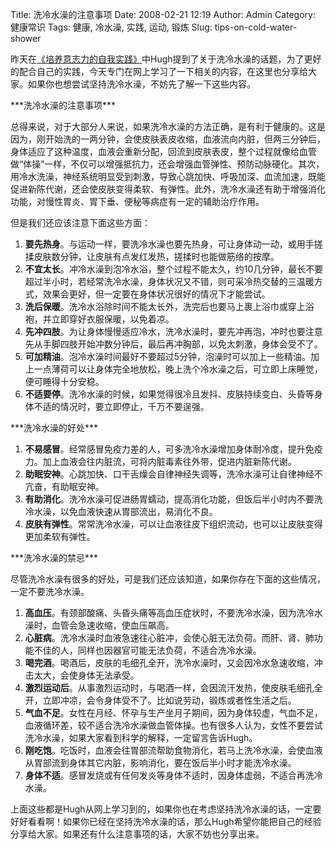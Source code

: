 Title: 洗冷水澡的注意事项
Date: 2008-02-21 12:19
Author: Admin
Category: 健康常识
Tags: 健康, 冷水澡, 实践, 运动, 锻炼
Slug: tips-on-cold-water-shower

昨天在[《培养意志力的自我实践》][]中Hugh提到了关于洗冷水澡的话题，为了更好的配合自己的实践，今天专门在网上学习了一下相关的内容，在这里也分享给大家。如果你也想尝试坚持洗冷水澡，不妨先了解一下这些内容。

</p>
***洗冷水澡的注意事项***

总得来说，对于大部分人来说，如果洗冷水澡的方法正确，是有利于健康的。这是因为，刚开始洗的一两分钟，会使皮肤表皮收缩，血液流向内脏，但两三分钟后，身体适应了这种温度，血液会重新分配，回流到皮肤表皮，整个过程就像给血管做“体操”一样，不仅可以增强抵抗力，还会增强血管弹性、预防动脉硬化。其次，用冷水洗澡，神经系统明显受到刺激，导致心跳加快、呼吸加深、血流加速，既能促进新陈代谢，还会使皮肤变得柔软、有弹性。此外，洗冷水澡还有助于增强消化功能，对慢性胃炎、胃下垂、便秘等病症有一定的辅助治疗作用。

</p>

但是我们还应该注意下面这些方面：

</p>

1.  **要先热身**。与运动一样，要洗冷水澡也要先热身，可让身体动一动，或用手搓揉皮肤数分钟，让皮肤有点发红发热，搓揉时也能做筋络的按摩。
2.  **不宜太长**。冲冷水澡到泡冷水浴，整个过程不能太久，约10几分钟，最长不要超过半小时，若经常洗冷水澡，身体状况又不错，则可采冷热交替的三温暖方式，效果会更好，但一定要在身体状况很好的情况下才能尝试。
3.  **洗后保暖**。洗冷水浴除时间不能太长外，洗完后也要马上裹上浴巾或穿上浴袍，并立即穿好衣服保暖，以免着凉。
4.  **先冲四肢**。为让身体慢慢适应冷水，洗冷水澡时，要先冲再泡，冲时也要注意先从手脚四肢开始冲数分钟后，最后再冲胸部，以免太刺激，身体会受不了。
5.  **可加精油**。泡冷水澡时间最好不要超过5分钟，泡澡时可以加上一些精油。加上一点薄荷可以让身体完全地放松，晚上洗个冷水澡之后，可立即上床睡觉，便可睡得十分安稳。
6.  **不适要停**。洗冷水澡的时候，如果觉得很冷且发抖、皮肤持续变白、头昏等身体不适的情况时，要立即停止，千万不要逞强。

</p>
***洗冷水澡的好处***

1.  **不易感冒**。经常感冒免疫力差的人，可多洗冷水澡增加身体耐冷度，提升免疫力。加上血液会往内脏流，可将内脏毒素往外带，促进内脏新陈代谢。
2.  **助眠安神**。心跳加快、口干舌燥会自律神经失调等，洗冷水澡可让自律神经不亢奋，有助眠安神。
3.  **有助消化**。洗冷水澡可促进肠胃蠕动，提高消化功能，但饭后半小时内不要洗冷水澡，以免血液快速从胃部流出，易消化不良。
4.  **皮肤有弹性**。常常洗冷水澡，可以让血液往皮下组织流动，也可以让皮肤变得更加柔软有弹性。

</p>
***洗冷水澡的禁忌***

尽管洗冷水澡有很多的好处，可是我们还应该知道，如果你存在下面的这些情况，一定不要洗冷水澡。

</p>

1.  **高血压**。有颈部酸痛、头昏头痛等高血压症状时，不要洗冷水澡，因为洗冷水澡时，血管会急速收缩，使血压飙高。
2.  **心脏病**。洗冷水澡时血液急速往心脏冲，会使心脏无法负荷。而肝、肾、肺功能不佳的人，同样也因器官可能无法负荷，不适合洗冷水澡。
3.  **喝完酒**。喝酒后，皮肤的毛细孔全开，洗冷水澡时，又会因冷水急速收缩，冲击太大，会使身体无法承受。
4.  **激烈运动后**。从事激烈运动时，与喝酒一样，会因流汗发热，使皮肤毛细孔全开，立即冲凉，会令身体受不了。比如说劳动，锻炼或者性生活之后。
5.  **气血不足**。女性在月经、怀孕与生产坐月子期间，因为身体较虚，气血不足，血液循环差，较不适合洗冷水澡做血管体操。也有很多人认为，女性不要尝试洗冷水澡，如果大家看到科学的解释，一定留言告诉Hugh。
6.  **刚吃饱**。吃饭时，血液会往胃部流帮助食物消化，若马上洗冷水澡，会使血液从胃部流到身体其它内脏，影响消化，要在饭后半小时才能洗冷水澡。
7.  **身体不适**。感冒发烧或有任何发炎等身体不适时，因身体虚弱，不适合再洗冷水澡。

</p>

上面这些都是Hugh从网上学习到的，如果你也在考虑坚持洗冷水澡的话，一定要好好看看啊！如果你已经在坚持洗冷水澡的话，那么Hugh希望你能把自己的经验分享给大家。如果还有什么注意事项的话，大家不妨也分享出来。

</p>

  [《培养意志力的自我实践》]: http://www.quhuashuai.com/practice-in-training-willpower
